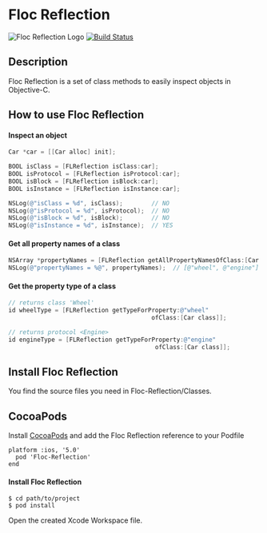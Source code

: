 # Floc Reflection
![Floc Reflection Logo](http://sschmid.com/Dev/iOS/Libs/Floc-Reflection/Floc-Reflection-128.png)
[![Build Status](https://travis-ci.org/sschmid/Floc-Reflection.png?branch=master)](https://travis-ci.org/sschmid/Floc-Reflection)

## Description
Floc Reflection is a set of class methods to easily inspect objects in Objective-C.

## How to use Floc Reflection

#### Inspect an object

```objective-c
Car *car = [[Car alloc] init];

BOOL isClass = [FLReflection isClass:car];
BOOL isProtocol = [FLReflection isProtocol:car];
BOOL isBlock = [FLReflection isBlock:car];
BOOL isInstance = [FLReflection isInstance:car];

NSLog(@"isClass = %d", isClass);        // NO
NSLog(@"isProtocol = %d", isProtocol);  // NO
NSLog(@"isBlock = %d", isBlock);        // NO
NSLog(@"isInstance = %d", isInstance);  // YES
```

#### Get all property names of a class

```objective-c
NSArray *propertyNames = [FLReflection getAllPropertyNamesOfClass:[Car class]];
NSLog(@"propertyNames = %@", propertyNames);  // [@"wheel", @"engine"]
```

#### Get the property type of a class

```objective-c
// returns class 'Wheel'
id wheelType = [FLReflection getTypeForProperty:@"wheel"
                                        ofClass:[Car class]];

// returns protocol <Engine>
id engineType = [FLReflection getTypeForProperty:@"engine"
                                         ofClass:[Car class]];
```

## Install Floc Reflection
You find the source files you need in Floc-Reflection/Classes.

## CocoaPods
Install [CocoaPods] and add the Floc Reflection reference to your Podfile

```
platform :ios, '5.0'
  pod 'Floc-Reflection'
end
```

#### Install Floc Reflection

```
$ cd path/to/project
$ pod install
```

Open the created Xcode Workspace file.

[CocoaPods]: http://cocoapods.org